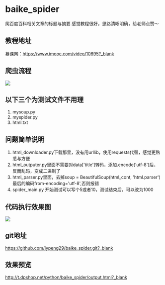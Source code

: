 # baike_spider
爬百度百科相关文章的标题与摘要
感觉教程很好，思路清晰明确，给老师点赞～

## 教程地址
慕课网：https://www.imooc.com/video/10695?_blank

## 爬虫流程
![](http://www.lypeng.com/uploads/image/5b166ea0db5d2.jpg)

## 以下三个为测试文件不用理
1. mysoup.py
2. myspider.py
3. html.txt

## 问题简单说明
1. html_downloader.py下载那里，没有用urllib，使用requests代替，感觉更熟悉与方便
2. html_outputer.py里面不需要对data['title']转码，添加.encode('utf-8')后，反而乱码，变成二进制了
3. html_parser.py里面，去掉soup = BeautifulSoup(html_cont, 'html.parser')最后的编码from-encoding='utf-8',否则报错
4. spider_main.py 开始测试可以写个5或者10，测试结束后，可以改为1000

## 代码执行效果图
![](http://www.lypeng.com/uploads/image/5b1672d75d146.jpg)

## git地址
https://github.com/lypeng29/baike_spider.git?_blank

## 效果预览
http://t.dpshop.net/python/baike_spider/output.html?_blank




